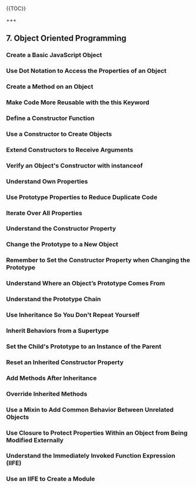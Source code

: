 {{TOC}}

+++
## 7. Object Oriented Programming

### Create a Basic JavaScript Object
### Use Dot Notation to Access the Properties of an Object
### Create a Method on an Object
### Make Code More Reusable with the this Keyword
### Define a Constructor Function
### Use a Constructor to Create Objects
### Extend Constructors to Receive Arguments
### Verify an Object's Constructor with instanceof
### Understand Own Properties
### Use Prototype Properties to Reduce Duplicate Code
### Iterate Over All Properties
### Understand the Constructor Property
### Change the Prototype to a New Object
### Remember to Set the Constructor Property when Changing the Prototype
### Understand Where an Object’s Prototype Comes From
### Understand the Prototype Chain
### Use Inheritance So You Don't Repeat Yourself
### Inherit Behaviors from a Supertype
### Set the Child's Prototype to an Instance of the Parent
### Reset an Inherited Constructor Property
### Add Methods After Inheritance
### Override Inherited Methods
### Use a Mixin to Add Common Behavior Between Unrelated Objects
### Use Closure to Protect Properties Within an Object from Being Modified Externally
### Understand the Immediately Invoked Function Expression (IIFE)
### Use an IIFE to Create a Module